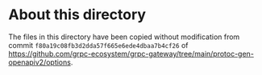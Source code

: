 # About this directory

The files in this directory have been copied without modification from commit `f80a19c08fb3d2dda57f665e6ede4dbaa7b4cf26`
of https://github.com/grpc-ecosystem/grpc-gateway/tree/main/protoc-gen-openapiv2/options.